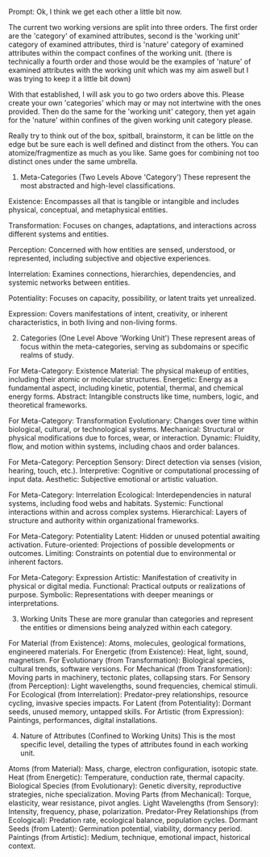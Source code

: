 Prompt: Ok, I think we get each other a little bit now. 

The current two working versions are split into three orders. The first order are the 'category' of examined attributes, second is the 'working unit' category of examined attributes, third is 'nature' category of examined attributes within the compact confines of the working unit. (there is technically a fourth order and those would be the examples of 'nature' of examined attributes with the working unit which was my aim aswell but I was trying to keep it a little bit down)

With that established, I will ask you to go two orders above this. Please create your own 'categories' which may or may not intertwine with the ones provided. Then do the same for the 'working unit' category, then yet again for the 'nature' within confines of the given working unit category please.

Really try to think out of the box, spitball, brainstorm, it can be little on the edge but be sure each is well defined and distinct from the others. You can atomize/fragmentize as much as you like. Same goes for combining not too distinct ones under the same umbrella.







1. Meta-Categories (Two Levels Above 'Category')
These represent the most abstracted and high-level classifications.

Existence: Encompasses all that is tangible or intangible and includes physical, conceptual, and metaphysical entities.

Transformation: Focuses on changes, adaptations, and interactions across different systems and entities.

Perception: Concerned with how entities are sensed, understood, or represented, including subjective and objective experiences.

Interrelation: Examines connections, hierarchies, dependencies, and systemic networks between entities.

Potentiality: Focuses on capacity, possibility, or latent traits yet unrealized.

Expression: Covers manifestations of intent, creativity, or inherent characteristics, in both living and non-living forms.

2. Categories (One Level Above 'Working Unit')
These represent areas of focus within the meta-categories, serving as subdomains or specific realms of study.

For Meta-Category: Existence
Material: The physical makeup of entities, including their atomic or molecular structures.
Energetic: Energy as a fundamental aspect, including kinetic, potential, thermal, and chemical energy forms.
Abstract: Intangible constructs like time, numbers, logic, and theoretical frameworks.

For Meta-Category: Transformation
Evolutionary: Changes over time within biological, cultural, or technological systems.
Mechanical: Structural or physical modifications due to forces, wear, or interaction.
Dynamic: Fluidity, flow, and motion within systems, including chaos and order balances.

For Meta-Category: Perception
Sensory: Direct detection via senses (vision, hearing, touch, etc.).
Interpretive: Cognitive or computational processing of input data.
Aesthetic: Subjective emotional or artistic valuation.

For Meta-Category: Interrelation
Ecological: Interdependencies in natural systems, including food webs and habitats.
Systemic: Functional interactions within and across complex systems.
Hierarchical: Layers of structure and authority within organizational frameworks.

For Meta-Category: Potentiality
Latent: Hidden or unused potential awaiting activation.
Future-oriented: Projections of possible developments or outcomes.
Limiting: Constraints on potential due to environmental or inherent factors.

For Meta-Category: Expression
Artistic: Manifestation of creativity in physical or digital media.
Functional: Practical outputs or realizations of purpose.
Symbolic: Representations with deeper meanings or interpretations.

3. Working Units
These are more granular than categories and represent the entities or dimensions being analyzed within each category.

For Material (from Existence):
Atoms, molecules, geological formations, engineered materials.
For Energetic (from Existence):
Heat, light, sound, magnetism.
For Evolutionary (from Transformation):
Biological species, cultural trends, software versions.
For Mechanical (from Transformation):
Moving parts in machinery, tectonic plates, collapsing stars.
For Sensory (from Perception):
Light wavelengths, sound frequencies, chemical stimuli.
For Ecological (from Interrelation):
Predator-prey relationships, resource cycling, invasive species impacts.
For Latent (from Potentiality):
Dormant seeds, unused memory, untapped skills.
For Artistic (from Expression):
Paintings, performances, digital installations.

4. Nature of Attributes (Confined to Working Units)
This is the most specific level, detailing the types of attributes found in each working unit.

Atoms (from Material):
Mass, charge, electron configuration, isotopic state.
Heat (from Energetic):
Temperature, conduction rate, thermal capacity.
Biological Species (from Evolutionary):
Genetic diversity, reproductive strategies, niche specialization.
Moving Parts (from Mechanical):
Torque, elasticity, wear resistance, pivot angles.
Light Wavelengths (from Sensory):
Intensity, frequency, phase, polarization.
Predator-Prey Relationships (from Ecological):
Predation rate, ecological balance, population cycles.
Dormant Seeds (from Latent):
Germination potential, viability, dormancy period.
Paintings (from Artistic):
Medium, technique, emotional impact, historical context.
